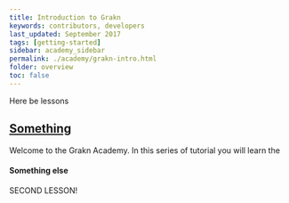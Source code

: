 ```yaml
---
title: Introduction to Grakn
keywords: contributors, developers
last_updated: September 2017
tags: [getting-started]
sidebar: academy_sidebar
permalink: ./academy/grakn-intro.html
folder: overview
toc: false
---
```


Here be lessons

## [Something](./academy/index.html)

Welcome to the Grakn Academy. In this series of tutorial you will learn the

#### Something else

SECOND LESSON!
